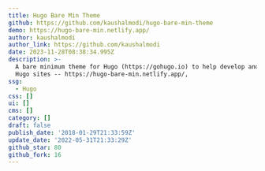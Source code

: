 ```yaml
---
title: Hugo Bare Min Theme
github: https://github.com/kaushalmodi/hugo-bare-min-theme
demo: https://hugo-bare-min.netlify.app/
author: kaushalmodi
author_link: https://github.com/kaushalmodi
date: 2023-11-28T08:38:34.995Z
description: >-
  A bare minimum theme for Hugo (https://gohugo.io) to help develop and debug
  Hugo sites -- https://hugo-bare-min.netlify.app/,
ssg:
  - Hugo
css: []
ui: []
cms: []
category: []
draft: false
publish_date: '2018-01-29T21:33:59Z'
update_date: '2022-05-31T21:33:29Z'
github_star: 80
github_fork: 16
---
```

